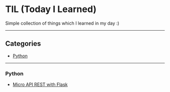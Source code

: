 # TIL (Today I Learned)

Simple collection of things which I learned in my day :)

---

## Categories

* [Python](#python)

---

### Python

- [Micro API REST with Flask](python/micro-api-with-flask.md)